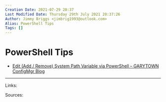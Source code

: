 ```yaml
---
Creation Date: 2021-07-29 20:37
Last Modified Date: Thursday 29th July 2021 20:37:26
Author: Jimmy Briggs <jimbrig1993@outlook.com>
Alias: PowerShell Tips
Tags: []
---
```


# PowerShell Tips

- [Edit (Add / Remove) System Path Variable via PowerShell – GARYTOWN ConfigMgr Blog](https://garytown.com/edit-add-remove-system-path-variable-via-powershell)
***

Links: 

Sources:


